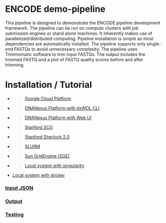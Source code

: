 ENCODE demo-pipeline
========================

This pipeline is designed to demonstrate the ENCODE pipeline development framework. The pipeline can be run on compute clusters with job submission engines or stand alone machines. It inherently makes use of parallelized/distributed computing. Pipeline installation is simple as most dependencies are automatically installed. The pipeline supports only single-end FASTQs to avoid unnecessary complexity. The pipeline uses Trimmomatic software to trim input FASTQs. The output includes the trimmed FASTQ and a plot of FASTQ quality scores before and after trimming.

# Installation / Tutorial

*  > [Google Cloud Platform](docs/tutorial_google.md)
*  > [DNANexus Platform with dxWDL CLI](docs/tutorial_dx_cli.md)
*  > [DNANexus Platform with Web UI](docs/tutorial_dx_web.md)
*  > [Stanford SCG](docs/tutorial_scg.md)
*  > [Stanford Sherlock 2.0](docs/tutorial_sherlock.md)
*  > [SLURM](docs/tutorial_slurm.md)
*  > [Sun GridEngine (SGE)](docs/tutorial_sge.md)
*  > [Local system with singularity](docs/tutorial_local_singularity.md)
* [Local system with docker](docs/tutorial_local_docker.md)


### [Input JSON](docs/input.md)

### [Output](docs/output.md)

### [Testing](docs/testing.md)
